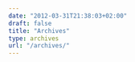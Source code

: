 ```yaml
---
date: "2012-03-31T21:38:03+02:00"
draft: false
title: "Archives"
type: archives
url: "/archives/"
---
```

